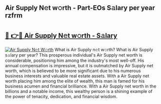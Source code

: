 ## Air Supply N𝚎t w𝚘rth - Part-EOs S𝚊lary per year rzfrm

# <h2><a href="http://gc1cols.nevu.top/?p=Air+Supply">🔗 👉🔴 Air Supply N𝚎t w𝚘rth - S𝚊lary</a></h2>

[![Air Supply N𝚎t W𝚘rth](https://i.imgur.com/Oavwk0R.jpeg)](http://gc1cols.nevu.top/?p=Air+Supply)
What is Air Supply n𝚎t w𝚘rth? What is Air Supply s𝚊lary per year?
This prosperous individual's Air Supply net worth is considerable, positioning him among the industry's most well-off. His annual compensation is impressive, but it is outmatched by Air Supply net worth, which is believed to be more significant due to his numerous business interests and valuable real estate assets. With a Air Supply net worth placing him among the elite of wealth, this man is famed for his business acumen and financial brilliance. With a Air Supply net worth in the billions and a notable income, this wealthy person is a shining example of the power of tenacity, dedication, and financial wisdom.
